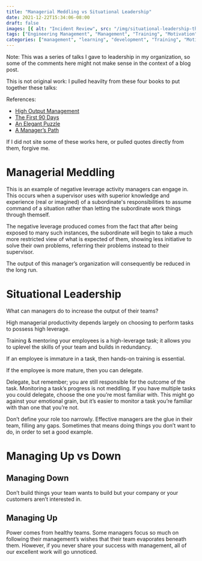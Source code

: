 ```yaml
---
title: "Managerial Meddling vs Situational Leadership"
date: 2021-12-22T15:34:06-08:00
draft: false
images: [{ alt: "Incident Review", src: "/img/situational-leadership-theory.png" }]
tags: ["Engineering Management", "Management", "Training", "Motivation", "Performance"]
categories: ["management", "learning", "development", "Training", "Motivation", "Performance"]
---
```


Note: This was a series of talks I gave to leadership in my organization, so some of the comments here might not make sense in the context of a blog post.

This is not original work: I pulled heavilty from these four books to put together these talks:

References:
* [High Output Management](https://amzn.to/3sb9E6A)
* [The First 90 Days](https://amzn.to/3S9NR9S)
* [An Elegant Puzzle](https://amzn.to/3s7wGLt)
* [A Manager’s Path](https://amzn.to/3MJ99tM)

If I did not site some of these works here, or pulled quotes directly from them, forgive me.

# Managerial Meddling

This is an example of negative leverage activity managers can engage in. This occurs when a supervisor uses with superior knowledge and experience (real or imagined) of a subordinate's responsibilities to assume command of a situation rather than letting the subordinate work things through themself.

The negative leverage produced comes from the fact that after being exposed to many such instances, the subordinate will begin to take a much more restricted view of what is expected of them, showing less initiative to solve their own problems, referring their problems instead to their supervisor.

The output of this manager’s organization will consequently be reduced in the long run.

# Situational Leadership

What can managers do to increase the output of their teams?

High managerial productivity depends largely on choosing to perform tasks to possess high leverage.

Training & mentoring your employees is a high-leverage task; it allows you to uplevel the skills of your team and builds in redundancy.

If an employee is immature in a task, then hands-on training is essential.

If the employee is more mature, then you can delegate.

Delegate, but remember; you are still responsible for the outcome of the task. Monitoring a task’s progress is not meddling. If you have multiple tasks you could delegate, choose the one you’re most familiar with. This might go against your emotional grain, but it’s easier to monitor a task you’re familiar with than one that you’re not.

Don’t define your role too narrowly. Effective managers are the glue in their team, filling any gaps. Sometimes that means doing things you don’t want to do, in order to set a good example.

# Managing Up vs Down

## Managing Down
Don’t build things your team wants to build but your company or your customers aren’t interested in.

## Managing Up
Power comes from healthy teams. Some managers focus so much on following their management’s wishes that their team evaporates beneath them. However, if you never share your success with management, all of our excellent work will go unnoticed.
